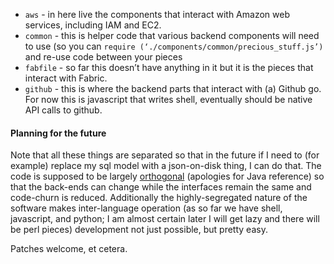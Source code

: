 * `aws` - in here live the components that interact with Amazon web services, including IAM and EC2.
* `common` - this is helper code that various backend components will need to use (so you can `require (‘./components/common/precious_stuff.js’)` and re-use code between your pieces
* `fabfile` - so far this doesn’t have anything in it but it is the pieces that interact with Fabric.
* `github` - this is where the backend parts that interact with (a) Github go. For now this is javascript that writes shell, eventually should be native API calls to github.

#### Planning for the future

Note that all these things are separated so that in the future if I need to (for example) replace my sql model with a json-on-disk thing, I can do that. The code is supposed to be largely [orthogonal](http://www.javaworld.com/article/2078767/open-source-tools/java-tip-orthogonality-by-example.html) (apologies for Java reference) so that the back-ends can change while the interfaces remain the same and code-churn is reduced. Additionally the highly-segregated nature of the software makes inter-language operation (as so far we have shell, javascript, and python; I am almost certain later I will get lazy and there will be perl pieces) development not just possible, but pretty easy.

Patches welcome, et cetera.


